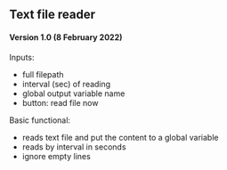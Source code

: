 ## Text file reader

#### Version 1.0 (8 February 2022)
Inputs:
* full filepath
* interval (sec) of reading
* global output variable name
* button: read file now

Basic functional:
* reads text file and put the content to a global variable
* reads by interval in seconds
* ignore empty lines
